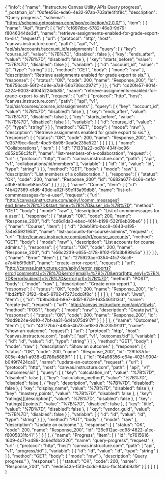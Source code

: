 {
  "info": {
    "name": "Instructure Canvas Utility APIs Query progress",
    "_postman_id": "0dfee56c-eda6-4e32-97ab-703a1e4f4f8c",
    "description": "Query progress.",
    "schema": "https://schema.getpostman.com/json/collection/v2.0.0/"
  },
  "item": [
    {
      "name": "Api",
      "item": [
        {
          "id": "cf697dbc-5782-46e3-9d79-f8046344de3d",
          "name": "retrieve-assignments-enabled-for-grade-export-to-sis",
          "request": {
            "url": {
              "protocol": "http",
              "host": "canvas.instructure.com",
              "path": [
                "api",
                "v1",
                "api/sis/accounts/:account_id/assignments"
              ],
              "query": [
                {
                  "key": "course_id",
                  "value": "%7B%7D",
                  "disabled": false
                },
                {
                  "key": "ends_after",
                  "value": "%7B%7D",
                  "disabled": false
                },
                {
                  "key": "starts_before",
                  "value": "%7B%7D",
                  "disabled": false
                }
              ],
              "variable": [
                {
                  "id": "account_id",
                  "value": "{}",
                  "type": "string"
                }
              ]
            },
            "method": "GET",
            "body": {
              "mode": "raw"
            },
            "description": "Retrieve assignments enabled for grade export to sis."
          },
          "response": [
            {
              "status": "OK",
              "code": 200,
              "name": "Response_200",
              "id": "b6756cc8-56f2-4d9e-a7a9-56b736cc2972"
            }
          ]
        },
        {
          "id": "cd20fe57-9014-4224-9003-40045224db85",
          "name": "retrieve-assignments-enabled-for-grade-export-to-sis1",
          "request": {
            "url": {
              "protocol": "http",
              "host": "canvas.instructure.com",
              "path": [
                "api",
                "v1",
                "api/sis/courses/:course_id/assignments"
              ],
              "query": [
                {
                  "key": "account_id",
                  "value": "%7B%7D",
                  "disabled": false
                },
                {
                  "key": "ends_after",
                  "value": "%7B%7D",
                  "disabled": false
                },
                {
                  "key": "starts_before",
                  "value": "%7B%7D",
                  "disabled": false
                }
              ],
              "variable": [
                {
                  "id": "course_id",
                  "value": "{}",
                  "type": "string"
                }
              ]
            },
            "method": "GET",
            "body": {
              "mode": "raw"
            },
            "description": "Retrieve assignments enabled for grade export to sis."
          },
          "response": [
            {
              "status": "OK",
              "code": 200,
              "name": "Response_200",
              "id": "d357f9cc-6ac5-4bc5-8b98-0ea0e235e522"
            }
          ]
        }
      ]
    },
    {
      "name": "Collaborations",
      "item": [
        {
          "id": "71331a22-bd78-434f-bc96-d652b56c3fc1",
          "name": "list-members-of-a-collaboration",
          "request": {
            "url": {
              "protocol": "http",
              "host": "canvas.instructure.com",
              "path": [
                "api",
                "v1",
                "collaborations/:id/members"
              ],
              "variable": [
                {
                  "id": "id",
                  "value": "id",
                  "type": "string"
                }
              ]
            },
            "method": "GET",
            "body": {
              "mode": "raw"
            },
            "description": "List members of a collaboration.."
          },
          "response": [
            {
              "status": "OK",
              "code": 200,
              "name": "Response_200",
              "id": "6682a677-0c66-4efd-a3b8-50bceb8be73a"
            }
          ]
        }
      ]
    },
    {
      "name": "Comm",
      "item": [
        {
          "id": "4b427369-d1d6-43dc-a02f-59e1f3a99db8",
          "name": "list-of-commmessages-for-a-user",
          "request": {
            "url": "http://canvas.instructure.com/api/v1/comm_messages?end_time=%7B%7D&start_time=%7B%7D&user_id=%7B%7D",
            "method": "GET",
            "body": {
              "mode": "raw"
            },
            "description": "List of commmessages for a user."
          },
          "response": [
            {
              "status": "OK",
              "code": 200,
              "name": "Response_200",
              "id": "cd6d1da0-ebec-46f4-b199-522f6eb09be6"
            }
          ]
        }
      ]
    },
    {
      "name": "Course",
      "item": [
        {
          "id": "2deb19fc-bcc9-4643-a195-7a4e55921953",
          "name": "list-accounts-for-course-admins",
          "request": {
            "url": "http://canvas.instructure.com/api/v1/course_accounts",
            "method": "GET",
            "body": {
              "mode": "raw"
            },
            "description": "List accounts for course admins."
          },
          "response": [
            {
              "status": "OK",
              "code": 200,
              "name": "Response_200",
              "id": "e56c2239-a655-4178-9f02-f5fd3b899c5a"
            }
          ]
        }
      ]
    },
    {
      "name": "Error",
      "item": [
        {
          "id": "275923ac-0354-41c7-8cc9-a7e4fb6f9db1",
          "name": "create-error-report",
          "request": {
            "url": "http://canvas.instructure.com/api/v1/error_reports?error[comments]=%7B%7D&error[email]=%7B%7D&error[http_env]=%7B%7D&error[subject]=%7B%7D&error[url]=%7B%7D",
            "method": "POST",
            "body": {
              "mode": "raw"
            },
            "description": "Create error report."
          },
          "response": [
            {
              "status": "OK",
              "code": 200,
              "name": "Response_200",
              "id": "1bd2ffb7-3f92-4be5-9702-f7273cdc8f8c"
            }
          ]
        }
      ]
    },
    {
      "name": "Jwts",
      "item": [
        {
          "id": "fb9bc8b4-b8e7-4d5f-87c9-f635461313cf",
          "name": "create-jwt",
          "request": {
            "url": "http://canvas.instructure.com/api/v1/jwts",
            "method": "POST",
            "body": {
              "mode": "raw"
            },
            "description": "Create jwt."
          },
          "response": [
            {
              "status": "OK",
              "code": 200,
              "name": "Response_200",
              "id": "9dd9b24e-9d10-47bf-aa31-6d4b075d917f"
            }
          ]
        }
      ]
    },
    {
      "name": "Outcomes",
      "item": [
        {
          "id": "43f72bb7-4855-4b73-ae18-378c235f9131",
          "name": "show-an-outcome",
          "request": {
            "url": {
              "protocol": "http",
              "host": "canvas.instructure.com",
              "path": [
                "api",
                "v1",
                "outcomes/:id"
              ],
              "variable": [
                {
                  "id": "id",
                  "value": "id",
                  "type": "string"
                }
              ]
            },
            "method": "GET",
            "body": {
              "mode": "raw"
            },
            "description": "Show an outcome."
          },
          "response": [
            {
              "status": "OK",
              "code": 200,
              "name": "Response_200",
              "id": "29f537dc-805e-4da1-a938-d2786a5889f1"
            }
          ]
        },
        {
          "id": "64a98356-c64a-402f-9004-b049f7424ca0",
          "name": "update-an-outcome",
          "request": {
            "url": {
              "protocol": "http",
              "host": "canvas.instructure.com",
              "path": [
                "api",
                "v1",
                "outcomes/:id"
              ],
              "query": [
                {
                  "key": "calculation_int",
                  "value": "%7B%7D",
                  "disabled": false
                },
                {
                  "key": "calculation_method",
                  "value": "%7B%7D",
                  "disabled": false
                },
                {
                  "key": "description",
                  "value": "%7B%7D",
                  "disabled": false
                },
                {
                  "key": "display_name",
                  "value": "%7B%7D",
                  "disabled": false
                },
                {
                  "key": "mastery_points",
                  "value": "%7B%7D",
                  "disabled": false
                },
                {
                  "key": "ratings[][description]",
                  "value": "%7B%7D",
                  "disabled": false
                },
                {
                  "key": "ratings[][points]",
                  "value": "%7B%7D",
                  "disabled": false
                },
                {
                  "key": "title",
                  "value": "%7B%7D",
                  "disabled": false
                },
                {
                  "key": "vendor_guid",
                  "value": "%7B%7D",
                  "disabled": false
                }
              ],
              "variable": [
                {
                  "id": "id",
                  "value": "id",
                  "type": "string"
                }
              ]
            },
            "method": "PUT",
            "body": {
              "mode": "raw"
            },
            "description": "Update an outcome."
          },
          "response": [
            {
              "status": "OK",
              "code": 200,
              "name": "Response_200",
              "id": "26c912ac-ed98-4822-a1ee-f6005831fc41"
            }
          ]
        }
      ]
    },
    {
      "name": "Progress",
      "item": [
        {
          "id": "c7615616-1609-4c7f-a489-0c6edfdb2226",
          "name": "query-progress",
          "request": {
            "url": {
              "protocol": "http",
              "host": "canvas.instructure.com",
              "path": [
                "api",
                "v1",
                "progress/:id"
              ],
              "variable": [
                {
                  "id": "id",
                  "value": "id",
                  "type": "string"
                }
              ]
            },
            "method": "GET",
            "body": {
              "mode": "raw"
            },
            "description": "Query progress."
          },
          "response": [
            {
              "status": "OK",
              "code": 200,
              "name": "Response_200",
              "id": "eede543a-f5f3-4cdd-84ac-fbcf4abb9af9"
            }
          ]
        }
      ]
    }
  ]
}